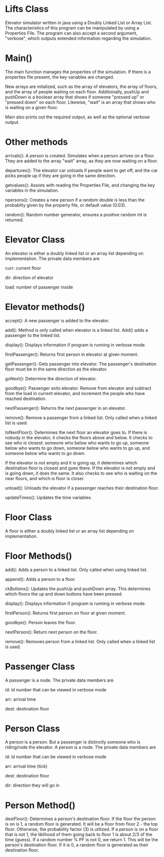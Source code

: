 # Lifts Class
Elevator simulator written in java using a Doubly Linked List or Array List. The characteristics of this program can be manipulated by using a Properties File. The program can also accept a second argument, "verbose", which outputs extended information regarding the simulation. 

 # Main()

 The main function manages the properties of the simulation. If there is a properties file present, the key variables are changed. 
 
 New arrays are intialized, such as the array of elevators, the array of floors, and the array of people waiting on each floor. Additoinally, pushUp and pushDown is a boolean array that shows if someone "pressed up" or "pressed down" on each floor. Likewise, "wait" is an array that shows who is waiting on a given floor. 

 Main also prints out the required output, as well as the optional verbose output. 

 # Other methods

 arrivals(): A person is created. Simulates when a person arrives on a floor. They are added to the array "wait" array, as they are now waiting on a floor. 

 departures(): The elevator car unloads if people want to get off, and the car picks people up if they are going in the same direction. 

 getvalues(): Assists with reading the Properties File, and changing the key variables in the simulation. 

 npersons(): Creates a new person if a random double is less than the probablity given by the property file, or default value (0.03). 

 random(): Random number generator, ensures a positive random int is returned. 

 # Elevator Class

 An elevator is either a doubly linked list or an array list depending on implementation. The private data members are

 curr: current floor

 dir: direction of elevator 

 load: number of passenger inside

 # Elevator methods() 

accept(): A new passenger is added to the elevator. 

add(): Method is only called when elevator is a linked list. Add() adds a passenger to the linked list. 

display(): Displays information if program is running in verbose mode.

firstPassenger(): Returns first person in elevator at given moment. 

getPassenger(): Gets passenger into elevator. The passenger's destination floor must be in the same direction as the elevator. 

goNext(): Determine the direction of elevator.

goodbye(): Passenger exits elevator. Remove from elevator and subtract from the load in current elevator, and increment the people who have reached destination. 

nextPassenger(): Returns the next passenger in an elevator. 

remove(): Remove a passenger from a linked list. Only called when a linked list is used. 

toNextFloor(): Determines the next floor an elevator goes to. If there is nobody in the elevator, it checks the floors above and below. It checks to see who is closest: someone who below who wants to go up, someone below who wants to go down, someone below who wants to go up, and someone below who wants to go down.

If the elevator is not empty and it is going up, it determines which destination floor is closest and goes there. If the elevator is not empty and is going down, it does the same. It also checks to see who is waiting on the near floors, and which is floor is closer. 

unload(): Unloads the elevator if a passenger reaches their destination floor. 

updateTimes(): Updates the time variables. 

# Floor Class 

A floor is either a doubly linked list or an array list depending on implementation. 

# Floor Methods()

add(): Adds a person to a linked list. Only called when using linked list.

append(): Adds a person to a floor. 

ckButtons(): Updates the pushUp and pushDown array. This determines which floors the up and down buttons have been pressed.

display(): Displays information if program is running in verbose mode.

firstPerson(): Returns first person on floor at given moment. 

goodbye(): Person leaves the floor. 

nextPerson(): Return next person on the floor.

remove(): Removes person from a linked list. Only called when a linked list is used.

# Passenger Class

A passenger is a node. The private data members are

id: id number that can be viewed in verbose mode

arr: arrival time

dest: destination floor 

# Person Class

A person is a person. But a passenger is distinctly someone who is riding/rode the elevator. A person is a node. The private data members are 

id: id number that can be viewed in verbose mode

arr: arrival time (tick)

dest: destination floor

dir: direction they will go in 

# Person Method()

destFloor(): Determines a person's destination floor. If the floor the person is on is 1, a random floor is generated. It will be a floor from floor 2 - the top floor. Otherwise, the probability factor (3) is utilized. If a person is on a floor that is not 1, the liklihood of them going back to floor 1 is about 2/3 of the time (guess). If a random number % PF is not 0, we return 1. This will be the person's destination floor. If it is 0, a random floor is generated as their destination floor. 



